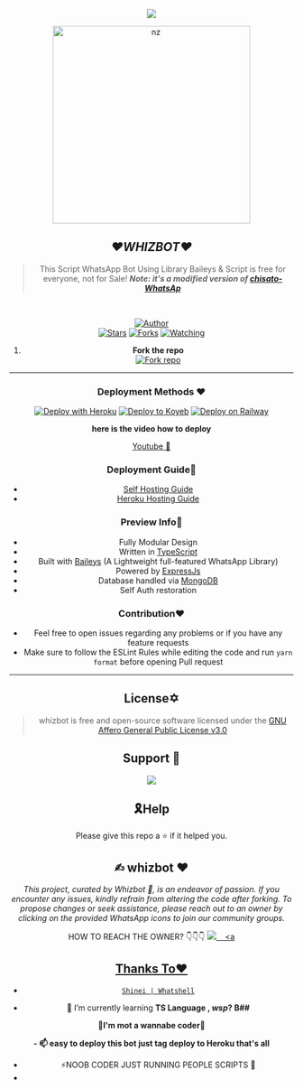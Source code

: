 <div align="center">
	
![](https://typograssy.deno.dev/api?text=WHIZBOT_WHATSAPP_BOT_CREATED_BY_JAY-_ASSISTED_BY_JFLEX_OG。!&l0=none&l1=216e39&l4=a3f0b0&bg=none&frame=none&speed=100&comment=)


<p align="center">
    <img src="https://telegra.ph/file/da0bdf8daba28c13f4558.jpg" alt="nz" width="350"/>
</p>


## ***♥️WHIZBOT♥️***
> This Script WhatsApp Bot Using Library Baileys & Script is free for everyone, not for Sale!
> ***Note: it's a modified version of [chisato-WhatsAp](https://github.com/AliAryanTech/Chisato-WhatsApp)***
</br>

<a 
href="https://github.com/WHIZBOT1"><img title="Author" src="https://img.shields.io/badge/Author-whizbot-blue.svg?color=54aeff&style=for-the-badge&logo=github" /></a>  
<a href="https://github.com/WHIZBOT1/WHIZBOTMD/stargazers"><img title="Stars" src="https://img.shields.io/github/stars/Dkhitman3/Hitman47?color=54aeff&style=flat-square" /></a>
<a href="https://github.com/WHIZBOT1/WHIZBOT-MD/forks"><img title="Forks" src="https://img.shields.io/github/forks/Dkhitman3/Hitman47?color=54aeff&style=flat-square" /></a>
<a href="https://github.com/Dkhitman3/Bot/watchers"><img title="Watching" src="https://img.shields.io/github/watchers/Dkhitman3/Bot?label=watchers&color=54aeff&style=flat-square" /></a> <br>

1. **Fork the repo**
    <br>
<a href='https://github.com/WHIZBOT1/WHIZBOT-MD' target="_blank"><img alt='Fork repo' src='https://img.shields.io/badge/Fork Repo-100000?style=for-the-badge&logo=scan&logoColor=white&labelColor=black&color=black'/></a>


---

### Deployment Methods ♥️
[![Deploy with Heroku](https://www.herokucdn.com/deploy/button.svg "Deploy with Heroku")](https://heroku.com/deploy?template=https://github.com/WHIZBOT1/WHIZBOT-MD
"Deploy with Heroku")
[![Deploy to Koyeb](https://www.koyeb.com/static/images/deploy/button.svg)](https://app.koyeb.com/apps/deploy?type=docker&image=quay.io/toshi-san001/koyeb-auto-install:main&env%5BPORT%5D=8000&env%5BPREFIX%5D&&env%5BMONGODB%5D&&env%MODS%5D&name=Hitman47)
[![Deploy on Railway](https://railway.app/button.svg)](https://railway.app/new/template/3j9GNw?referralCode=TE7efK)

**here is the video how to deploy**

[Youtube 🎥](https://youtu.be/K7KycxbCTOs?feature=shared)

### Deployment Guide🏮
- [Self Hosting Guide](https://github.com/Dkhitman3/Hitman47/tree/master?tab=readme-ov-file/blob/master/Self-Hosting-Guide.md)
- [Heroku Hosting Guide](https://github.com/Dkhitman3/Hitman47/tree/master?tab=readme-ov-file/blob/master/Heroku-Hosting-Guide.md)

### Preview Info🧧
- Fully Modular Design </br>
- Written in [TypeScript](https://www.typescriptlang.org/)
- Built with [Baileys](https://github.com/adiwajshing/baileys) (A Lightweight full-featured WhatsApp Library)
- Powered by [ExpressJs](https://expressjs.com/) </br>
- Database handled via [MongoDB](https://www.mongodb.com/) </br>
- Self Auth restoration </br>

### Contribution♥️
- Feel free to open issues regarding any problems or if you have any feature requests 
- Make sure to follow the ESLint Rules while editing the code and run `yarn format` before opening Pull request 

--- 

## License✡️

> whizbot is free and open-source software licensed under the [GNU Affero General Public License v3.0](https://github.com/Dkhitman3/Hitman47/tree/master?tab=readme-ov-file/blob/master/LICENSE)

## Support 🧧

<a href="https://whatsapp.com/channel/0029VacWsSl3LdQOmWZrBj0l">
  <img src="https://img.shields.io/badge/Support_Group-0a0a0a?style=for-the-badge&logo=whatsapp&logoColor=white">
</a>

</br>

## 🎗Help
Please give this repo a ⭐ if it helped you.

## ✍︎ whizbot ♥️

_This project, curated by Whizbot 🌹, is an endeavor of passion. If you encounter any issues, kindly refrain from altering the code after forking. To propose changes or seek assistance, please reach out to an owner by clicking on the provided WhatsApp icons to join our community groups._
 
HOW TO REACH THE OWNER? 👇👇👇
   <a href="https://wa.me/+18763351213?text=Hi%20I%20Am%20From%20GitHub%20☺️">
    <img src="https://img.shields.io/badge/WhatsApp-25D366?style=for-the-badge&logo=whatsapp&logoColor=white" />
  &nbsp;&nbsp;
   <a

## Thanks To♥️
* [`Shinei | Whatshell`](https://github.com/LuckyYam/)

- 🌱 I’m currently learning **TS Language , *wsp*? B##**

🧧**I'm mot a wannabe coder**🧧

**- 📫 easy to deploy this bot just tag deploy to Heroku that's all** 

- ⚡NOOB CODER JUST RUNNING PEOPLE SCRIPTS <hitman47>🤙
- 

